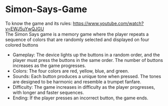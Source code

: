 # Simon-Says-Game
To know the game and its rules: https://www.youtube.com/watch?v=EWJ5uYwQJGU <br>
The Simon Says game is a memory game where the player repeats a sequence of colors that are randomly selected and displayed on four colored buttons<br>
<ul>
  <li>Gameplay: The device lights up the buttons in a random order, and the player must press the buttons in the same order. The number of buttons increases as the game progresses. </li>
  <li>Colors: The four colors are red, yellow, blue, and green. </li>
  <li>Sounds: Each button produces a unique tone when pressed. The tones are designed to be harmonic and resemble a trumpet fanfare. </li>
  <li>Difficulty: The game increases in difficulty as the player progresses, with longer and faster sequences. </li>
  <li>Ending: If the player presses an incorrect button, the game ends. </li>
</ul>
